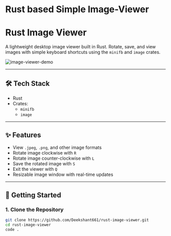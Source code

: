 # Rust based Simple Image-Viewer

# Rust Image Viewer

A lightweight desktop image viewer built in Rust. Rotate, save, and view images with simple keyboard shortcuts using the `minifb` and `image` crates.

![image-viewer-demo](https://github.com/your-username/image-viewer/assets/demo-screenshot.png)

---

## 🛠️ Tech Stack

- Rust
- Crates:
  - `minifb`
  - `image`

---

## ✨ Features

- View `.jpeg`, `.png`, and other image formats
- Rotate image clockwise with `R`
- Rotate image counter-clockwise with `L`
- Save the rotated image with `S`
- Exit the viewer with `Q`
- Resizable image window with real-time updates

---

## 🚀 Getting Started

### 1. Clone the Repository

```bash
git clone https://github.com/Deekshant661/rust-image-viewer.git
cd rust-image-viewer
code .
